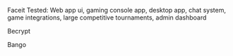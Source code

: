 Faceit
Tested: Web app ui, gaming console app, desktop app, chat system, game integrations, large competitive tournaments, admin dashboard 


Becrypt

Bango 


